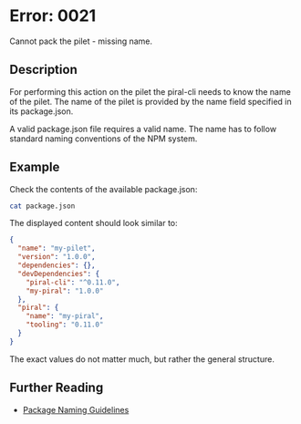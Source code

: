 # Error: 0021

Cannot pack the pilet - missing name.

## Description

For performing this action on the pilet the piral-cli needs to know the name of the pilet.
The name of the pilet is provided by the name field specified in its package.json.

A valid package.json file requires a valid name. The name has to follow standard naming
conventions of the NPM system.

## Example

Check the contents of the available package.json:

```sh
cat package.json
```

The displayed content should look similar to:

```json
{
  "name": "my-pilet",
  "version": "1.0.0",
  "dependencies": {},
  "devDependencies": {
    "piral-cli": "^0.11.0",
    "my-piral": "1.0.0"
  },
  "piral": {
    "name": "my-piral",
    "tooling": "0.11.0"
  }
}
```

The exact values do not matter much, but rather the general structure.

## Further Reading

 - [Package Naming Guidelines](https://docs.npmjs.com/package-name-guidelines)
